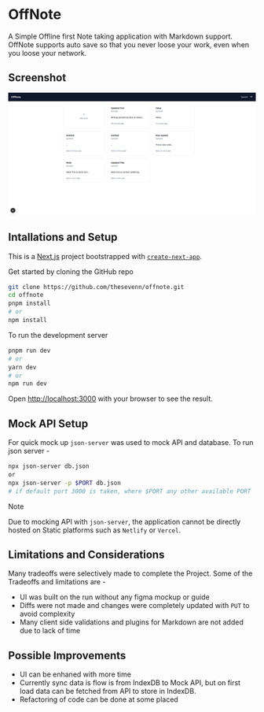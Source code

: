 # OffNote

A Simple Offline first Note taking application with Markdown support. OffNote supports auto save so that you never loose your work, even when you loose your network.

## Screenshot

![Notes Page](./public/demo.png)

## Intallations and Setup

This is a [Next.js](https://nextjs.org) project bootstrapped with [`create-next-app`](https://nextjs.org/docs/app/api-reference/cli/create-next-app).

Get started by cloning the GitHub repo

```bash
git clone https://github.com/thesevenn/offnote.git
cd offnote
pnpm install
# or
npm install
```

To run the development server

```bash
pnpm run dev
# or
yarn dev
# or
npm run dev
```

Open [http://localhost:3000](http://localhost:3000) with your browser to see the result.

## Mock API Setup

For quick mock up `json-server` was used to mock API and database. To run json server -

```bash
npx json-server db.json
or
npx json-server -p $PORT db.json
# if default port 3000 is taken, where $PORT any other available PORT
```

> [!Note]
> Due to mocking API with `json-server`, the application cannot be directly hosted on Static platforms such as `Netlify` or `Vercel`.

## Limitations and Considerations

Many tradeoffs were selectively made to complete the Project. Some of the Tradeoffs and limitations are -

- UI was built on the run without any figma mockup or guide
- Diffs were not made and changes were completely updated with `PUT` to avoid complexity
- Many client side validations and plugins for Markdown are not added due to lack of time

## Possible Improvements

- UI can be enhaned with more time
- Currently sync data is flow is from IndexDB to Mock API, but on first load data can be fetched from API to store in IndexDB.
- Refactoring of code can be done at some placed
